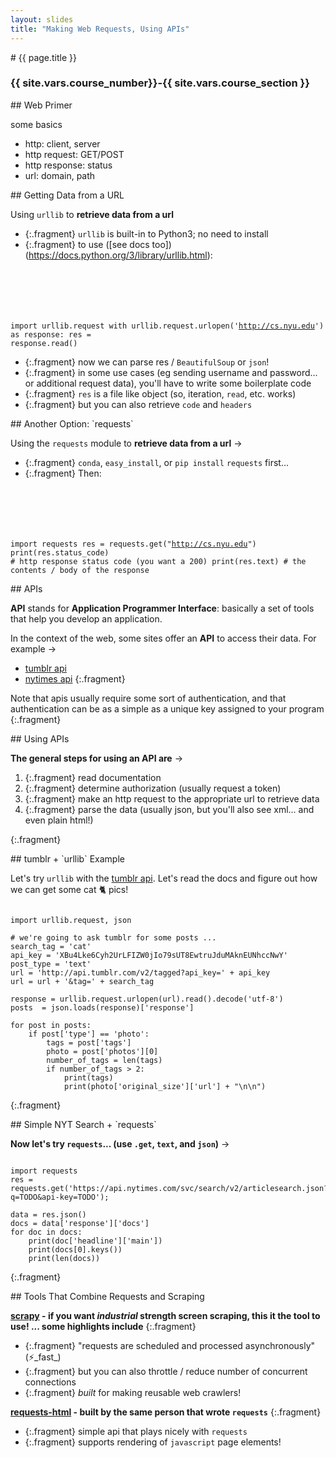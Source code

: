 ```yaml
---
layout: slides
title: "Making Web Requests, Using APIs"
---
```

<section markdown="block" class="intro-slide">
# {{ page.title }}

### {{ site.vars.course_number}}-{{ site.vars.course_section }}

<p><small></small></p>
</section>

<section markdown="block">
## Web Primer

some basics

* http: client, server
* http request: GET/POST
* http response: status
* url: domain, path


</section>

<section markdown="block">
## Getting Data from a URL

Using `urllib` to __retrieve data from a url__

* {:.fragment} `urllib` is built-in to Python3; no need to install
* {:.fragment} to use ([see docs too])(https://docs.python.org/3/library/urllib.html):
    <pre><code data-trim contenteditable>
import urllib.request
with urllib.request.urlopen('http://cs.nyu.edu') as response:
   res = response.read()
</code></pre>


* {:.fragment} now we can parse res / `BeautifulSoup` or `json`! 
* {:.fragment} in some use cases (eg sending username and password... or additional request data), you'll have to write some boilerplate code
* {:.fragment} `res` is a file like object (so, iteration, `read`, etc. works)
* {:.fragment} but you can also retrieve `code` and `headers`
</section>

<section markdown="block">
## Another Option: `requests`

Using the `requests` module to __retrieve data from a url__ &rarr;

* {:.fragment} `conda`, `easy_install`, or `pip install` `requests` first...
* {:.fragment} Then:
    <pre><code data-trim contenteditable>
import requests
res = requests.get("http://cs.nyu.edu")
print(res.status_code) # http response status code (you want a 200)
print(res.text) # the contents / body of the response
</code></pre>

</section>

<section markdown="block">
## APIs

__API__  stands for __Application Programmer Interface__: basically a set of tools that help you develop an application.

In the context of the web, some sites offer an __API__ to access their data. For example &rarr;

* [tumblr api](https://www.tumblr.com/docs/en/api/v2)
* [nytimes api](https://developer.nytimes.com/)
{:.fragment}

Note that apis usually require some sort of authentication, and that authentication can be as a simple as a unique key assigned to your program
{:.fragment}

</section>

<section markdown="block">
## Using APIs

__The general steps for using an API are__ &rarr;

1. {:.fragment} read documentation
2. {:.fragment} determine authorization (usually request a token)
3. {:.fragment} make an http request to the appropriate url to retrieve data
4. {:.fragment} parse the data (usually json, but you'll also see xml... and even plain html!)

{:.fragment}
</section>


<section markdown="block">
## tumblr + `urllib` Example

Let's try `urllib` with the [tumblr api](https://www.tumblr.com/docs/en/api/v2). Let's read the docs and figure out how we can get some cat 🐈 pics!

<pre><code data-trim contenteditable>
import urllib.request, json

# we're going to ask tumblr for some posts ...
search_tag = 'cat'
api_key = 'XBu4Lke6Cyh2UrLFIZW0jIo79sUT8EwtruJduMAknEUNhccNwY'
post_type = 'text'
url = 'http://api.tumblr.com/v2/tagged?api_key=' + api_key
url = url + '&tag=' + search_tag

response = urllib.request.urlopen(url).read().decode('utf-8')
posts  = json.loads(response)['response']

for post in posts:
    if post['type'] == 'photo':
        tags = post['tags']
        photo = post['photos'][0]
        number_of_tags = len(tags)
        if number_of_tags > 2:
            print(tags)
            print(photo['original_size']['url'] + "\n\n")
</code></pre>
{:.fragment}

</section>

<section markdown="block">
## Simple NYT Search + `requests`

__Now let's try `requests`... (use `.get`, `text`, and `json`)__ &rarr;

<pre><code data-trim contenteditable>
import requests
res = requests.get('https://api.nytimes.com/svc/search/v2/articlesearch.json?q=TODO&api-key=TODO');

data = res.json()
docs = data['response']['docs']
for doc in docs:
    print(doc['headline']['main'])
    print(docs[0].keys())
    print(len(docs))
</code></pre>
{:.fragment}

</section>


<section markdown="block">
## Tools That Combine Requests and Scraping


__[scrapy](https://scrapy.org/) - if you want _industrial_ strength screen scraping, this it the tool to use! ... some highlights include__
{:.fragment}

* {:.fragment} "requests are scheduled and processed asynchronously" (⚡️_fast_)
* {:.fragment} but you can also throttle / reduce number of concurrent connections
* {:.fragment} _built_ for making reusable web crawlers!

__[requests-html](https://html.python-requests.org/) - built by the same person that wrote `requests`__
{:.fragment}

* {:.fragment} simple api that plays nicely with `requests`
* {:.fragment} supports rendering of `javascript` page elements! 



</section>
